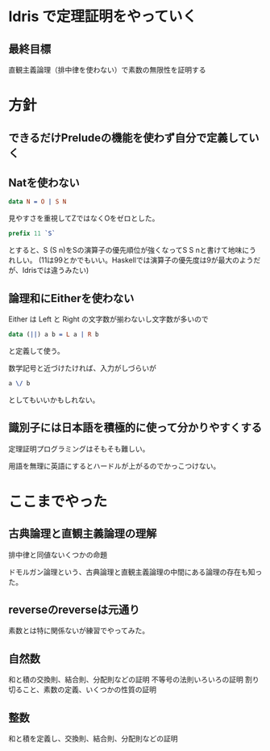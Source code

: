 # Idris で定理証明をやっていく
## 最終目標
直観主義論理（排中律を使わない）で素数の無限性を証明する

# 方針
## できるだけPreludeの機能を使わず自分で定義していく

## Natを使わない
``` idris
data N = O | S N
```

見やすさを重視してZではなくOをゼロとした。

``` idris
prefix 11 `S`
```

とすると、S (S n)をSの演算子の優先順位が強くなってS S nと書けて地味にうれしい。
(11は99とかでもいい。Haskellでは演算子の優先度は9が最大のようだが、Idrisでは違うみたい)

## 論理和にEitherを使わない 

Either は Left と Right の文字数が揃わないし文字数が多いので
``` idris
data (||) a b = L a | R b
```
と定義して使う。

数学記号と近づけたければ、入力がしづらいが
``` idris
a \/ b
```
としてもいいかもしれない。

## 識別子には日本語を積極的に使って分かりやすくする 
定理証明プログラミングはそもそも難しい。

用語を無理に英語にするとハードルが上がるのでかっこつけない。

# ここまでやった
## 古典論理と直観主義論理の理解
排中律と同値ないくつかの命題

ドモルガン論理という、古典論理と直観主義論理の中間にある論理の存在も知った。

## reverseのreverseは元通り
素数とは特に関係ないが練習でやってみた。

## 自然数
和と積の交換則、結合則、分配則などの証明
不等号の法則いろいろの証明
割り切ること、素数の定義、いくつかの性質の証明

## 整数
和と積を定義し、交換則、結合則、分配則などの証明
